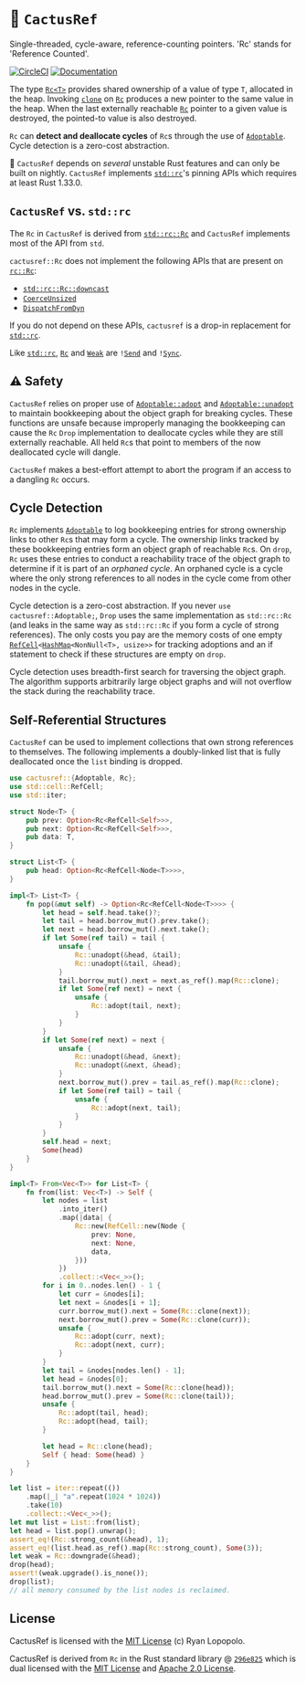 # 🌵 `CactusRef`

Single-threaded, cycle-aware, reference-counting pointers. 'Rc' stands for
'Reference Counted'.

[![CircleCI](https://circleci.com/gh/artichoke/cactusref.svg?style=svg)](https://circleci.com/gh/artichoke/cactusref)
[![Documentation](https://img.shields.io/badge/docs-cactusref-blue.svg)](https://artichoke.github.io/cactusref/cactusref/)

The type
[`Rc<T>`](https://artichoke.github.io/cactusref/cactusref/struct.Rc.html)
provides shared ownership of a value of type `T`, allocated in the heap.
Invoking
[`clone`](https://artichoke.github.io/cactusref/cactusref/struct.Rc.html#impl-Clone)
on [`Rc`](https://artichoke.github.io/cactusref/cactusref/struct.Rc.html)
produces a new pointer to the same value in the heap. When the last externally
reachable [`Rc`](https://artichoke.github.io/cactusref/cactusref/struct.Rc.html)
pointer to a given value is destroyed, the pointed-to value is also destroyed.

`Rc` can **detect and deallocate cycles** of `Rc`s through the use of
[`Adoptable`](https://artichoke.github.io/cactusref/cactusref/trait.Adoptable.html).
Cycle detection is a zero-cost abstraction.

🌌 `CactusRef` depends on _several_ unstable Rust features and can only be built
on nightly. `CactusRef` implements
[`std::rc`](https://doc.rust-lang.org/std/rc/index.html)'s pinning APIs which
requires at least Rust 1.33.0.

## `CactusRef` vs. `std::rc`

The `Rc` in `CactusRef` is derived from
[`std::rc::Rc`](https://doc.rust-lang.org/std/rc/struct.Rc.html) and `CactusRef`
implements most of the API from `std`.

`cactusref::Rc` does not implement the following APIs that are present on
[`rc::Rc`](https://doc.rust-lang.org/std/rc/struct.Rc.html):

- [`std::rc::Rc::downcast`](https://doc.rust-lang.org/std/rc/struct.Rc.html#method.downcast)
- [`CoerceUnsized`](https://doc.rust-lang.org/nightly/core/ops/trait.CoerceUnsized.html)
- [`DispatchFromDyn`](https://doc.rust-lang.org/nightly/core/ops/trait.DispatchFromDyn.html)

If you do not depend on these APIs, `cactusref` is a drop-in replacement for
[`std::rc`](https://doc.rust-lang.org/std/rc/index.html).

Like [`std::rc`](https://doc.rust-lang.org/std/rc/index.html),
[`Rc`](https://artichoke.github.io/cactusref/cactusref/struct.Rc.html) and
[`Weak`](https://artichoke.github.io/cactusref/cactusref/struct.Weak.html) are
`!`[`Send`](https://doc.rust-lang.org/nightly/core/marker/trait.Send.html) and
`!`[`Sync`](https://doc.rust-lang.org/nightly/core/marker/trait.Sync.html).

## ⚠️ Safety

`CactusRef` relies on proper use of
[`Adoptable::adopt`](https://artichoke.github.io/cactusref/cactusref/trait.Adoptable.html#method.adopt)
and
[`Adoptable::unadopt`](https://artichoke.github.io/cactusref/cactusref/trait.Adoptable.html#method.unadopt)
to maintain bookkeeping about the object graph for breaking cycles. These
functions are unsafe because improperly managing the bookkeeping can cause the
`Rc` `Drop` implementation to deallocate cycles while they are still externally
reachable. All held `Rc`s that point to members of the now deallocated cycle
will dangle.

`CactusRef` makes a best-effort attempt to abort the program if an access to a
dangling `Rc` occurs.

## Cycle Detection

`Rc` implements
[`Adoptable`](https://artichoke.github.io/cactusref/cactusref/trait.Adoptable.html)
to log bookkeeping entries for strong ownership links to other `Rc`s that may
form a cycle. The ownership links tracked by these bookkeeping entries form an
object graph of reachable `Rc`s. On `drop`, `Rc` uses these entries to conduct a
reachability trace of the object graph to determine if it is part of an
_orphaned cycle_. An orphaned cycle is a cycle where the only strong references
to all nodes in the cycle come from other nodes in the cycle.

Cycle detection is a zero-cost abstraction. If you never
`use cactusref::Adoptable;`, `Drop` uses the same implementation as
`std::rc::Rc` (and leaks in the same way as `std::rc::Rc` if you form a cycle of
strong references). The only costs you pay are the memory costs of one empty
[`RefCell`](https://doc.rust-lang.org/nightly/core/cell/struct.RefCell.html)`<`[`HashMap`](https://docs.rs/hashbrown/0.5.0/hashbrown/struct.HashMap.html)`<NonNull<T>, usize>>`
for tracking adoptions and an if statement to check if these structures are
empty on `drop`.

Cycle detection uses breadth-first search for traversing the object graph. The
algorithm supports arbitrarily large object graphs and will not overflow the
stack during the reachability trace.

## Self-Referential Structures

`CactusRef` can be used to implement collections that own strong references to
themselves. The following implements a doubly-linked list that is fully
deallocated once the `list` binding is dropped.

```rust
use cactusref::{Adoptable, Rc};
use std::cell::RefCell;
use std::iter;

struct Node<T> {
    pub prev: Option<Rc<RefCell<Self>>>,
    pub next: Option<Rc<RefCell<Self>>>,
    pub data: T,
}

struct List<T> {
    pub head: Option<Rc<RefCell<Node<T>>>>,
}

impl<T> List<T> {
    fn pop(&mut self) -> Option<Rc<RefCell<Node<T>>>> {
        let head = self.head.take()?;
        let tail = head.borrow_mut().prev.take();
        let next = head.borrow_mut().next.take();
        if let Some(ref tail) = tail {
            unsafe {
                Rc::unadopt(&head, &tail);
                Rc::unadopt(&tail, &head);
            }
            tail.borrow_mut().next = next.as_ref().map(Rc::clone);
            if let Some(ref next) = next {
                unsafe {
                    Rc::adopt(tail, next);
                }
            }
        }
        if let Some(ref next) = next {
            unsafe {
                Rc::unadopt(&head, &next);
                Rc::unadopt(&next, &head);
            }
            next.borrow_mut().prev = tail.as_ref().map(Rc::clone);
            if let Some(ref tail) = tail {
                unsafe {
                    Rc::adopt(next, tail);
                }
            }
        }
        self.head = next;
        Some(head)
    }
}

impl<T> From<Vec<T>> for List<T> {
    fn from(list: Vec<T>) -> Self {
        let nodes = list
            .into_iter()
            .map(|data| {
                Rc::new(RefCell::new(Node {
                    prev: None,
                    next: None,
                    data,
                }))
            })
            .collect::<Vec<_>>();
        for i in 0..nodes.len() - 1 {
            let curr = &nodes[i];
            let next = &nodes[i + 1];
            curr.borrow_mut().next = Some(Rc::clone(next));
            next.borrow_mut().prev = Some(Rc::clone(curr));
            unsafe {
                Rc::adopt(curr, next);
                Rc::adopt(next, curr);
            }
        }
        let tail = &nodes[nodes.len() - 1];
        let head = &nodes[0];
        tail.borrow_mut().next = Some(Rc::clone(head));
        head.borrow_mut().prev = Some(Rc::clone(tail));
        unsafe {
            Rc::adopt(tail, head);
            Rc::adopt(head, tail);
        }

        let head = Rc::clone(head);
        Self { head: Some(head) }
    }
}

let list = iter::repeat(())
    .map(|_| "a".repeat(1024 * 1024))
    .take(10)
    .collect::<Vec<_>>();
let mut list = List::from(list);
let head = list.pop().unwrap();
assert_eq!(Rc::strong_count(&head), 1);
assert_eq!(list.head.as_ref().map(Rc::strong_count), Some(3));
let weak = Rc::downgrade(&head);
drop(head);
assert!(weak.upgrade().is_none());
drop(list);
// all memory consumed by the list nodes is reclaimed.
```

## License

CactusRef is licensed with the [MIT License](/LICENSE) (c) Ryan Lopopolo.

CactusRef is derived from `Rc` in the Rust standard library @
[`296e825`](https://github.com/rust-lang/rust/blob/296e825afab8665dfc5527aa8f72dfe5f5894224/src/liballoc/rc.rs)
which is dual licensed with the
[MIT License](https://github.com/rust-lang/rust/blob/master/LICENSE-MIT) and
[Apache 2.0 License](https://github.com/rust-lang/rust/blob/master/LICENSE-APACHE).
